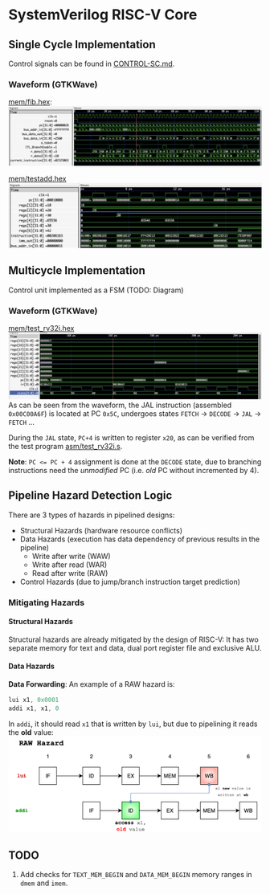# SystemVerilog RISC-V Core

## Single Cycle Implementation
Control signals can be found in [CONTROL-SC.md](docs/CONTROL-SC.md).
### Waveform (GTKWave)
[mem/fib.hex](mem/fib.hex):
![](docs/singlecycle-waveform-fib.png)

[mem/testadd.hex](mem/testadd.hex)
![](docs/singlecycle-waveform-testadd.png)

## Multicycle Implementation
Control unit implemented as a FSM (TODO: Diagram)

### Waveform (GTKWave)
[mem/test_rv32i.hex](mem/test_rv32i.hex)
![](docs/multicycle-waveform-testr32i.png)
As can be seen from the waveform, the JAL instruction (assembled `0x00C00A6F`) is located at PC `0x5C`, undergoes states `FETCH` -> `DECODE` -> `JAL` -> `FETCH` ...

During the `JAL` state, `PC+4` is written to register `x20`, as can be verified from the test program [asm/test_rv32i.s](asm/test_rv32i.s).

**Note**: `PC <= PC + 4` assignment is done at the `DECODE` state, due to branching instructions need the *unmodified* PC (i.e. *old* PC without incremented by 4).

## Pipeline Hazard Detection Logic

There are 3 types of hazards in pipelined designs:
- Structural Hazards (hardware resource conflicts)
- Data Hazards (execution has data dependency of previous results in the pipeline)
  - Write after write (WAW)
  - Write after read (WAR)
  - Read after write (RAW)
- Control Hazards (due to jump/branch instruction target prediction)

### Mitigating Hazards
#### Structural Hazards
Structural hazards are already mitigated by the design of RISC-V: It has two separate memory for text and data, dual port register file and exclusive ALU.
#### Data Hazards
**Data Forwarding**: An example of a RAW hazard is:
```s
lui x1, 0x0001
addi x1, x1, 0
```
In `addi`, it should read `x1` that is written by `lui`, but due to pipelining it reads the **old** value:
![raw_hazard](docs/raw_hazard.png)

## TODO
1) Add checks for `TEXT_MEM_BEGIN` and `DATA_MEM_BEGIN` memory ranges in `dmem` and `imem`.
